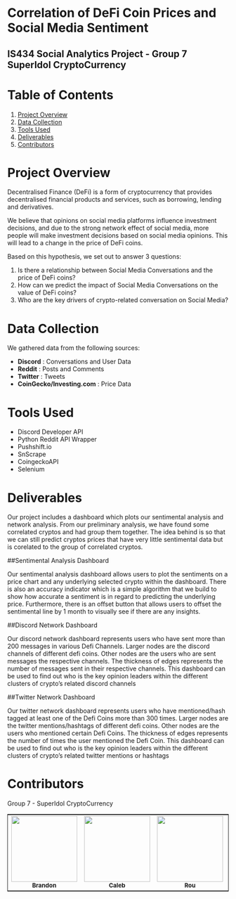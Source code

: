 # Correlation of DeFi Coin Prices and Social Media Sentiment

## IS434 Social Analytics Project - Group 7 SuperIdol CryptoCurrency

# Table of Contents
1. [Project Overview](#project-overview)
2. [Data Collection](#data-collection)
3. [Tools Used](#tools-used)
4. [Deliverables](#deliverables)
5. [Contributors](#contributors)

# Project Overview
Decentralised Finance (DeFi) is a form of cryptocurrency that provides decentralised financial products and services, such as borrowing, lending and derivatives. 

We believe that opinions on social media platforms influence investment decisions, and due to the strong network effect of social media, more people will make investment decisions based on social media opinions. This will lead to a change in the price of DeFi coins.

Based on this hypothesis, we set out to answer 3 questions:
1. Is there a relationship between Social Media Conversations and the price of DeFi coins?
2. How can we predict the impact of Social Media Conversations on the value of DeFi coins?
3. Who are the key drivers of crypto-related conversation on Social Media?

# Data Collection

We gathered data from the following sources:
- **Discord** : Conversations and User Data
- **Reddit** : Posts and Comments
- **Twitter** : Tweets
- **CoinGecko/Investing.com** : Price Data

# Tools Used
- Discord Developer API
- Python Reddit API Wrapper
- Pushshift.io
- SnScrape
- CoingeckoAPI
- Selenium

# Deliverables

Our project includes a dashboard which plots our sentimental analysis and network analysis.
From our preliminary analysis, we have found some correlated cryptos and had group them together. The idea behind is so that we can still predict cryptos prices that have very little sentimental data but is corelated to the group of correlated cryptos.

##Sentimental Analysis Dashboard

Our sentimental analysis dashboard allows users to plot the sentiments on a price chart and any underlying selected crypto within the dashboard. There is also an accuracy indicator which is a simple algorithm that we build to show how accurate a sentiment is in regard to predicting the underlying price. Furthermore, there is an offset button that allows users to offset the sentimental line by 1 month to visually see if there are any insights.

##Discord Network Dashboard

Our discord network dashboard represents users who have sent more than 200 messages in various Defi Channels. Larger nodes are the discord channels of different defi coins. Other nodes are the users who are sent messages the respective channels. The thickness of edges represents the number of messages sent in their respective channels.
This dashboard can be used to find out who is the key opinion leaders within the different clusters of crypto’s related discord channels

##Twitter Network Dashboard

Our twitter network dashboard represents users who have mentioned/hash tagged at least one of the Defi Coins more than 300 times. Larger nodes are the twitter mentions/hashtags of different defi coins. Other nodes are the users who mentioned certain Defi Coins. The thickness of edges represents the number of times the user mentioned the Defi Coin.
This dashboard can be used to find out who is the key opinion leaders within the different clusters of crypto’s related twitter mentions or hashtags


# Contributors
Group 7 - SuperIdol CryptoCurrency

<table style="border:0.5px solid;">
    <tr>
        <td align="center"><img src="" width="150px;" alt=""/><br /><sub><b>Brandon</b></sub></a></td>
        <td align="center"><img src="" width="150px;" alt=""/><br /><sub><b>Caleb</b></sub></a></td>
        <td align="center"><img src="" width="150px;" alt=""/><br /><sub><b>Rou</b></sub></a></td>
        <td align="center"><img src="" width="150px;" alt=""/><br /><sub><b>Gerald</b></sub></a></td>
        <td align="center"><img src="" width="150px;" alt=""/><br /><sub><b>Yan Wee</b></sub></a></td>
    </tr>
</table>
